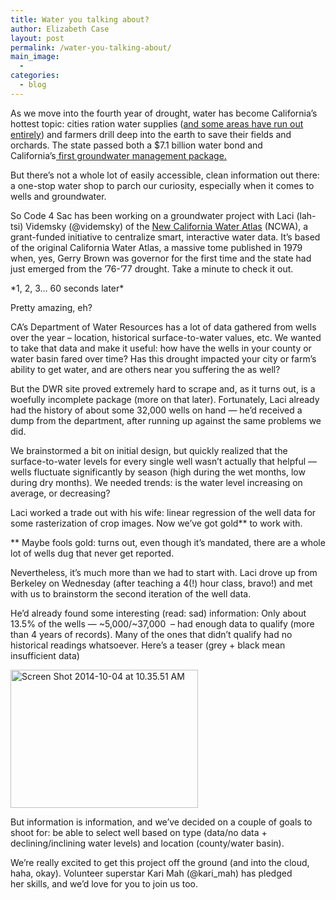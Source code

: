 ```yaml
---
title: Water you talking about?
author: Elizabeth Case
layout: post
permalink: /water-you-talking-about/
main_image:
  - 
categories:
  - blog
---
```

As we move into the fourth year of drought, water has become California&#8217;s hottest topic: cities ration water supplies ([and some areas have run out entirely][1]) and farmers drill deep into the earth to save their fields and orchards. The state passed both a $7.1 billion water bond and California&#8217;s[ first groundwater management package.][2]

But there&#8217;s not a whole lot of easily accessible, clean information out there: a one-stop water shop to parch our curiosity, especially when it comes to wells and groundwater.

So Code 4 Sac has been working on a groundwater project with Laci (lah-tsi) Videmsky (@videmsky) of the [New California Water Atlas][3] (NCWA), a grant-funded initiative to centralize smart, interactive water data. It&#8217;s based of the original California Water Atlas, a massive tome published in 1979 when, yes, Gerry Brown was governor for the first time and the state had just emerged from the &#8217;76-&#8217;77 drought. Take a minute to check it out.

\*1, 2, 3&#8230; 60 seconds later\*

Pretty amazing, eh?

CA&#8217;s Department of Water Resources has a lot of data gathered from wells over the year &#8211; location, historical surface-to-water values, etc. We wanted to take that data and make it useful: how have the wells in your county or water basin fared over time? Has this drought impacted your city or farm&#8217;s ability to get water, and are others near you suffering the as well?

But the DWR site proved extremely hard to scrape and, as it turns out, is a woefully incomplete package (more on that later). Fortunately, Laci already had the history of about some 32,000 wells on hand &#8212; he&#8217;d received a dump from the department, after running up against the same problems we did.

We brainstormed a bit on initial design, but quickly realized that the surface-to-water levels for every single well wasn&#8217;t actually that helpful &#8212; wells fluctuate significantly by season (high during the wet months, low during dry months). We needed trends: is the water level increasing on average, or decreasing?

Laci worked a trade out with his wife: linear regression of the well data for some rasterization of crop images. Now we&#8217;ve got gold** to work with.

** Maybe fools gold: turns out, even though it&#8217;s mandated, there are a whole lot of wells dug that never get reported.

Nevertheless, it&#8217;s much more than we had to start with. Laci drove up from Berkeley on Wednesday (after teaching a 4(!) hour class, bravo!) and met with us to brainstorm the second iteration of the well data.

He&#8217;d already found some interesting (read: sad) information: Only about 13.5% of the wells &#8212; ~5,000/~37,000  &#8211; had enough data to qualify (more than 4 years of records). Many of the ones that didn&#8217;t qualify had no historical readings whatsoever. Here&#8217;s a teaser (grey + black mean insufficient data)

[<img class="size-medium wp-image-754 aligncenter" src="../images/posts/Screen-Shot-2014-10-04-at-10.35.51-AM-300x221.png" alt="Screen Shot 2014-10-04 at 10.35.51 AM" width="300" height="221" />][4]

But information is information, and we&#8217;ve decided on a couple of goals to shoot for: be able to select well based on type (data/no data + declining/inclining water levels) and location (county/water basin).

We&#8217;re really excited to get this project off the ground (and into the cloud, haha, okay). Volunteer superstar Kari Mah (@kari_mah) has pledged her skills, and we&#8217;d love for you to join us too.

 [1]: http://www.nytimes.com/2014/10/03/us/california-drought-tulare-county.html?_r=0
 [2]: http://www.sacbee.com/2014/09/16/6711717/video-jerry-brown-signs-groundwater.html
 [3]: http://ca.statewater.org/
 [4]: ../images/posts/Screen-Shot-2014-10-04-at-10.35.51-AM.png